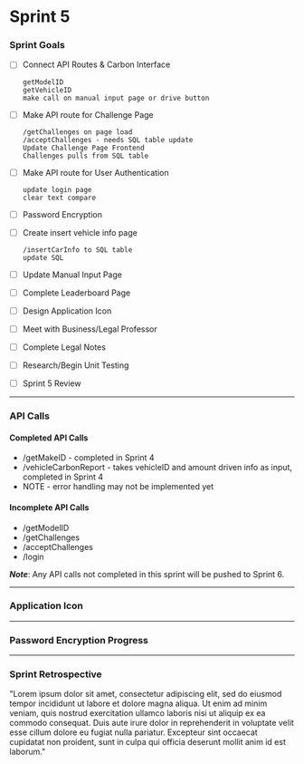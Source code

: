 # Sprint 5

### Sprint Goals
- [ ] Connect API Routes & Carbon Interface

      getModelID
      getVehicleID
      make call on manual input page or drive button
- [ ] Make API route for Challenge Page

      /getChallenges on page load
      /acceptChallenges - needs SQL table update
      Update Challenge Page Frontend
      Challenges pulls from SQL table
- [ ] Make API route for User Authentication

      update login page
      clear text compare
- [ ] Password Encryption
- [ ] Create insert vehicle info page

      /insertCarInfo to SQL table
      update SQL
- [ ] Update Manual Input Page
- [ ] Complete Leaderboard Page
- [ ] Design Application Icon
- [ ] Meet with Business/Legal Professor
- [ ] Complete Legal Notes
- [ ] Research/Begin Unit Testing
- [ ] Sprint 5 Review
---

### API Calls

#### Completed API Calls
* /getMakeID - completed in Sprint 4
* /vehicleCarbonReport - takes vehicleID and amount driven info as input, completed in Sprint 4
* NOTE - error handling may not be implemented yet

#### Incomplete API Calls
* /getModelID
* /getChallenges
* /acceptChallenges
* /login

**_Note_**: Any API calls not completed in this sprint will be pushed to Sprint 6.

---
### Application Icon



---
### Password Encryption Progress


---
### Sprint Retrospective
"Lorem ipsum dolor sit amet, consectetur adipiscing elit, sed do eiusmod tempor incididunt ut labore et dolore magna aliqua. Ut enim ad minim veniam, 
quis nostrud exercitation ullamco laboris nisi ut aliquip ex ea commodo consequat. Duis aute irure dolor in reprehenderit in voluptate velit esse cillum dolore eu fugiat nulla pariatur. 
Excepteur sint occaecat cupidatat non proident, sunt in culpa qui officia deserunt mollit anim id est laborum."
